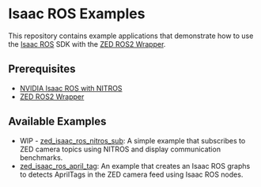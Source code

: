 # Isaac ROS Examples

This repository contains example applications that demonstrate how to use the [Isaac ROS](https://developer.nvidia.com/isaac-ros) SDK with the [ZED ROS2 Wrapper](https://github.com/stereolabs/zed-ros2-wrapper).

## Prerequisites

- [NVIDIA Isaac ROS with NITROS](docs.stereolabs.com/isaac-ros)
- [ZED ROS2 Wrapper](docs.stereolabs.com/ros2)

## Available Examples

- WIP - [zed_isaac_ros_nitros_sub](https://github.com/stereolabs/zed-ros2-examples/tree/main/isaac_ros/zed_isaac_ros_nitros_sub): A simple example that subscribes to ZED camera topics using NITROS and display communication benchmarks.
- [zed_isaac_ros_april_tag](https://github.com/stereolabs/zed-ros2-examples/tree/main/isaac_ros/zed_isaac_ros_april_tag): An example that creates an Isaac ROS graphs to detects AprilTags in the ZED camera feed using Isaac ROS nodes.

